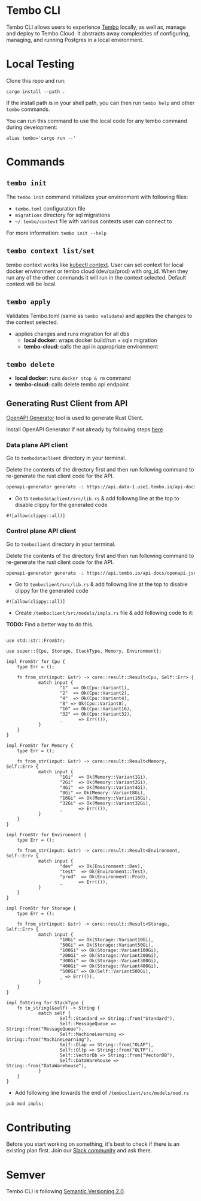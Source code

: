 # Tembo CLI

Tembo CLI allows users to experience [Tembo](https://tembo.io) locally, as well as,
manage and deploy to Tembo Cloud. It abstracts away complexities of configuring,
managing, and running Postgres in a local environment.

# Local Testing

Clone this repo and run:

`cargo install --path .`

If the install path is in your shell path, you can then run `tembo help` and other `tembo` commands.

You can run this command to use the local code for any tembo command during development:

```
alias tembo='cargo run --'
```

# Commands

## `tembo init`

The `tembo init` command initializes your environment with following files:

* `tembo.toml` configuration file
* `migrations` directory for sql migrations
* `~/.tembo/context` file with various contexts user can connect to

For more information: `tembo init --help`

## `tembo context list/set`

tembo context works like [kubectl context](https://www.notion.so/abee0b15119343e4947692feb740e892?pvs=21). User can set context for local docker environment or tembo cloud (dev/qa/prod) with org_id. When they run any of the other commands it will run in the context selected. Default context will be local.

## `tembo apply`

Validates Tembo.toml (same as `tembo validate`) and applies the changes to the context selected.

* applies changes and runs migration for all dbs
    * **local docker:** wraps docker build/run + sqlx migration
    * **tembo-cloud:** calls the api in appropriate environment

## `tembo delete`

- **local docker:** runs `docker stop & rm` command
- **tembo-cloud:** calls delete tembo api endpoint

## Generating Rust Client from API

[OpenAPI Generator](https://openapi-generator.tech/) tool is used to generate Rust Client.

Install OpenAPI Generator if not already by following steps [here](https://openapi-generator.tech/docs/installation)

### Data plane API client

Go to `tembodataclient` directory in your terminal.

Delete the contents of the directory first and then run following command to re-generate the rust client code for the API.

```bash
openapi-generator generate -i https://api.data-1.use1.tembo.io/api-docs/openapi.json  -g rust -o . --additional-properties=packageName=tembodataclient
```

* Go to `tembodataclient/src/lib.rs` & add followng line at the top to disable clippy for the generated code

```
#![allow(clippy::all)]
```

### Control plane API client

Go to `temboclient` directory in your terminal.

Delete the contents of the directory first and then run following command to re-generate the rust client code for the API.

```bash
openapi-generator generate -i https://api.tembo.io/api-docs/openapi.json  -g rust -o . --additional-properties=packageName=temboclient
```

* Go to `temboclient/src/lib.rs` & add followng line at the top to disable clippy for the generated code

```
#![allow(clippy::all)]
```

* Create `/temboclient/src/models/impls.rs` file & add following code to it:

**TODO:** Find a better way to do this.

```

use std::str::FromStr;

use super::{Cpu, Storage, StackType, Memory, Environment};

impl FromStr for Cpu {
	type Err = ();

	fn from_str(input: &str) -> core::result::Result<Cpu, Self::Err> {
			match input {
					"1"  => Ok(Cpu::Variant1),
					"2"  => Ok(Cpu::Variant2),
					"4"  => Ok(Cpu::Variant4),
					"8" => Ok(Cpu::Variant8),
					"16" => Ok(Cpu::Variant16),
					"32" => Ok(Cpu::Variant32),
					_      => Err(()),
			}
	}
}

impl FromStr for Memory {
	type Err = ();

	fn from_str(input: &str) -> core::result::Result<Memory, Self::Err> {
			match input {
					"1Gi"  => Ok(Memory::Variant1Gi),
					"2Gi"  => Ok(Memory::Variant2Gi),
					"4Gi"  => Ok(Memory::Variant4Gi),
					"8Gi" => Ok(Memory::Variant8Gi),
					"16Gi" => Ok(Memory::Variant16Gi),
					"32Gi" => Ok(Memory::Variant32Gi),
					_      => Err(()),
			}
	}
}

impl FromStr for Environment {
	type Err = ();

	fn from_str(input: &str) -> core::result::Result<Environment, Self::Err> {
			match input {
					"dev"  => Ok(Environment::Dev),
					"test"  => Ok(Environment::Test),
					"prod"  => Ok(Environment::Prod),
					_      => Err(()),
			}
	}
}

impl FromStr for Storage {
	type Err = ();

	fn from_str(input: &str) -> core::result::Result<Storage, Self::Err> {
			match input {
					"10Gi" => Ok(Storage::Variant10Gi),
					"50Gi" => Ok(Storage::Variant50Gi),
					"100Gi" => Ok(Storage::Variant100Gi),
					"200Gi" => Ok(Storage::Variant200Gi),
					"300Gi" => Ok(Storage::Variant300Gi),
					"400Gi" => Ok(Storage::Variant400Gi),
					"500Gi" => Ok(Self::Variant500Gi),
					_ => Err(()),
			}
	}
}

impl ToString for StackType {
	fn to_string(&self) -> String {
			match self {
					Self::Standard => String::from("Standard"),
					Self::MessageQueue => String::from("MessageQueue"),
					Self::MachineLearning => String::from("MachineLearning"),
					Self::Olap => String::from("OLAP"),
					Self::Oltp => String::from("OLTP"),
					Self::VectorDb => String::from("VectorDB"),
					Self::DataWarehouse => String::from("DataWarehouse"),
			}
	}
}
```

* Add following line towards the end of `/temboclient/src/models/mod.rs`

```
pub mod impls;
```

# Contributing

Before you start working on something, it's best to check if there is an existing plan
first. Join our [Slack community](https://join.slack.com/t/trunk-crew/shared_invite/zt-1yiafma92-hFHq2xAN0ukjg_2AsOVvfg) and ask there.

# Semver

Tembo CLI is following [Semantic Versioning 2.0](https://semver.org/).
